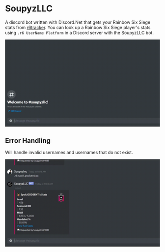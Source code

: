 # SoupyzLLC
A discord bot written with Discord.Net that gets your Rainbow Six Siege stats from [r6tracker](https://r6.tracker.network/). You can look up a Rainbow Six Siege player's stats using `.r6 UserName Platform` in a Discord server with the SoupyzLLC bot.

![](https://github.com/SoupyzInc/SoupyzLLC/blob/main/Wiki/search%20example.gif)

## Error Handling
Will handle invalid usernames and usernames that do not exist.

![](https://github.com/SoupyzInc/SoupyzLLC/blob/main/Wiki/error%20handling.gif)
